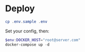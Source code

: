 # Deploy

```powershell
cp .env.sample .env
```

Set your config, then:

```powershell
$env:DOCKER_HOST="root@server.com"
docker-compose up -d
```

